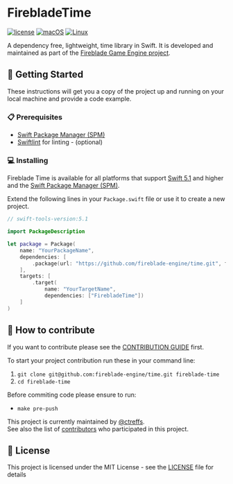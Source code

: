 # FirebladeTime

[![license](https://img.shields.io/badge/license-MIT-brightgreen.svg)](LICENSE)
[![macOS](https://github.com/fireblade-engine/time/actions/workflows/ci-macos.yml/badge.svg)](https://github.com/fireblade-engine/time/actions/workflows/ci-macos.yml)
[![Linux](https://github.com/fireblade-engine/time/actions/workflows/ci-linux.yml/badge.svg)](https://github.com/fireblade-engine/time/actions/workflows/ci-linux.yml)

A dependency free, lightweight, time library in Swift.  It is developed and maintained as part of the [Fireblade Game Engine project](https://github.com/fireblade-engine).

## 🚀 Getting Started

These instructions will get you a copy of the project up and running on your local machine and provide a code example.

### 📋 Prerequisites

* [Swift Package Manager (SPM)](https://github.com/apple/swift-package-manager)
* [Swiftlint](https://github.com/realm/SwiftLint) for linting - (optional)

### 💻 Installing

Fireblade Time is available for all platforms that support [Swift 5.1](https://swift.org/) and higher and the [Swift Package Manager (SPM)](https://github.com/apple/swift-package-manager).

Extend the following lines in your `Package.swift` file or use it to create a new project.

```swift
// swift-tools-version:5.1

import PackageDescription

let package = Package(
    name: "YourPackageName",
    dependencies: [
        .package(url: "https://github.com/fireblade-engine/time.git", from: "0.1.0")
    ],
    targets: [
        .target(
            name: "YourTargetName",
            dependencies: ["FirebladeTime"])
    ]
)

```

## 💁 How to contribute

If you want to contribute please see the [CONTRIBUTION GUIDE](CONTRIBUTING.md) first. 

To start your project contribution run these in your command line:

1. `git clone git@github.com:fireblade-engine/time.git fireblade-time`
2. `cd fireblade-time`

Before commiting code please ensure to run:

- `make pre-push`

This project is currently maintained by [@ctreffs](https://github.com/ctreffs).   
See also the list of [contributors](https://github.com/fireblade-engine/time/contributors) who participated in this project.

## 🔏 License

This project is licensed under the MIT License - see the [LICENSE](LICENSE) file for details